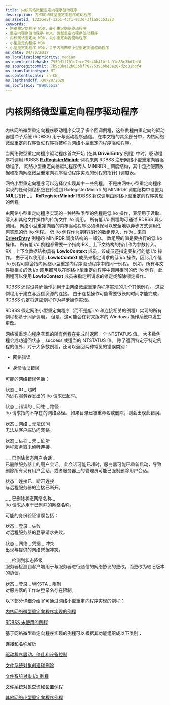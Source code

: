 ```yaml
---
title: 内核网络微型重定向程序驱动程序
description: 内核网络微型重定向程序驱动程序
ms.assetid: 13236e5f-1261-4cf1-9c3d-3f1a5ccb3323
keywords:
- 网络重定向程序 WDK，最小重定向器驱动程序
- 重定向程序驱动程序 WDK，微型重定向程序驱动程序
- 内核网络重定向 WDK，最小重定向器驱动程序
- 小型重定向程序 WDK
- 小型重定向程序 WDK，关于内核网络小型重定向器驱动程序
ms.date: 04/20/2017
ms.localizationpriority: medium
ms.openlocfilehash: 7959d1f701c7ece79d48b41bffa91e88c3bd7ef0
ms.sourcegitcommit: 7b9c3ba12b05bbf78275395bbe3a287d2c31bcf4
ms.translationtype: MT
ms.contentlocale: zh-CN
ms.lasthandoff: 08/28/2020
ms.locfileid: "89065512"
---
```

# <a name="the-kernel-network-mini-redirector-driver"></a>内核网络微型重定向程序驱动程序


## <span id="ddk_the_kernel_network_mini_redirector_driver_if"></span><span id="DDK_THE_KERNEL_NETWORK_MINI_REDIRECTOR_DRIVER_IF"></span>


内核网络微型重定向程序驱动程序实现了多个回调例程，这些例程由重定向的驱动器缓冲子系统 (RDBSS) 用于与驱动程序通信。 在本文档的其余部分中，内核网络微型重定向程序驱动程序将被称为网络小型重定向程序驱动程序。

当网络微型重定向程序驱动程序首次开始 (在其 **DriverEntry** 例程) 中时，驱动程序将调用 RDBSS [**RxRegisterMinirdr**](/windows-hardware/drivers/ddi/mrx/nf-mrx-rxregisterminirdr) 例程来向 RDBSS 注册网络小型重定向器驱动程序。 网络小型重定向器驱动程序传入 MINIRDR \_ 调度结构，其中包括配置数据和指向网络微型重定向程序驱动程序实现的例程的指针)  (调度表。

网络小型重定向程序可以选择仅实现其中一些例程。 不是由网络小型重定向程序实现的任何例程都应在传递到 RxRegisterMinirdr 的 MINIRDR 调度结构中设置为**NULL**指针 \_ 。 **RxRegisterMinirdr** RDBSS 将仅调用由网络小型重定向程序实现的例程。

由网络小型重定向程序实现的一种特殊类型的例程是低 i/o 操作，表示用于读取、写入和其他文件操作的传统文件 i/o 调用。 所有低 i/o 例程均可通过 RDBSS 异步调用。 网络小型重定向器的内核驱动程序必须确保可以安全地以异步方式调用任何实现的低 i/o 例程。 低 i/o 例程作为例程指针的数组传入，作为 \_ 来自 [**DriverEntry**](/windows-hardware/drivers/ddi/wdm/nc-wdm-driver_initialize) 例程的 MINIRDR 调度结构的一部分。 数组项的值是要执行的低 i/o 操作。 所有低 i/o 例程都需要一个指向 RX \_ 上下文结构的指针作为参数传入。 RX \_ 上下文数据结构具有 **LowIoContext** 成员，该成员还指定要执行的低 i/o 操作。 由于可以使用此 **LowIoContext** 成员来指定请求的低 i/o 操作，因此几个低 i/o 例程可能会指向网络小型重定向程序驱动程序中的同一例程。 例如，所有与文件锁相关的低 i/o 调用都可以在网络小型重定向程序中调用相同的低 i/o 例程，此例程可以使用 **LowIoContext** 成员来指定所请求的锁定或解除锁定操作。

RDBSS 还假设异步操作适用于由网络微型重定向程序实现的几个其他例程。 这些例程用于建立与远程资源的连接。 由于连接操作可能需要很长的时间才能完成，RDBSS 假定将这些例程作为异步操作实现。

RDBSS 假定网络小型重定向程序（而不是低 i/o 和连接相关的例程）实现的所有例程都基于同步调用。 但是，这可能会在将来版本的 Windows 操作系统中发生更改。

网络微重定向程序实现的所有例程在完成时返回一个 NTSTATUS 值。 大多数例程会成功返回状态 \_ success 或适当的 NTSTATUS 值。 除了返回特定于特定例程的值外，对于大多数例程，还可以返回两种常见的错误类别：

-   网络错误

-   身份验证错误

可能的网络错误包括：

<span id="STATUS_IO_TIMEOUT"></span><span id="status_io_timeout"></span>状态 \_ IO \_ 超时  
向远程服务器发出的 i/o 请求已超时。

<span id="STATUS_BAD_NETWORK_PATH"></span><span id="status_bad_network_path"></span>状态 \_ 错误的 \_ 网络 \_ 路径  
I/o 请求指向不存在的网络路径。 如果目录已被重命名或删除，则会出现此错误。

<span id="STATUS_NETWORK_UNREACHABLE"></span><span id="status_network_unreachable"></span>状态 \_ 网络 \_ 无法访问  
无法从客户端访问网络。

<span id="STATUS_REMOTE_NOT_LISTENING"></span><span id="status_remote_not_listening"></span>状态 \_ 远程 \_ 未 \_ 侦听  
远程服务器未侦听连接。

<span id="STATUS_USER_SESSION_DELETED"></span><span id="status_user_session_deleted"></span>\_ \_ 已删除状态用户会话 \_  
已删除服务器上的用户会话。 此会话可能已超时，服务器可能已重新启动，导致删除所有现有用户会话，或者服务器上的管理员可能已强制删除用户会话。

<span id="STATUS_CONNECTION_DISCONNECTED"></span><span id="status_connection_disconnected"></span>状态 \_ 连接已 \_ 断开连接  
与远程服务器的连接已断开。

<span id="STATUS_NETWORK_NAME_DELETED"></span><span id="status_network_name_deleted"></span>\_ \_ 已删除状态网络名称 \_  
I/o 请求适用于已删除的网络名称。

可能的身份验证错误包括：

<span id="STATUS_LOGON_FAILURE"></span><span id="status_logon_failure"></span>状态 \_ 登录 \_ 失败  
对远程服务器的登录请求失败。

<span id="STATUS_NETWORK_CREDENTIAL_CONFLICT"></span><span id="status_network_credential_conflict"></span>状态 \_ 网络 \_ 凭据 \_ 冲突  
出现与提供的网络凭据冲突。

<span id="STATUS_DOWNGRADE_DETECTED"></span><span id="status_downgrade_detected"></span>\_ \_ 检测到状态降级  
服务器检测到客户端用于与服务器进行通信的网络协议的更改，而更改为较旧版本的协议。

<span id="STATUS_LOGIN_WKSTA_RESTRICTION"></span><span id="status_login_wksta_restriction"></span>状态 \_ 登录 \_ WKSTA \_ 限制  
对服务器的工作站登录名存在限制。

以下部分详细介绍了可通过网络小型重定向程序实现的例程：

[内核网络微型重定向程序实现的例程](routines-implemented-by-the-kernel-network-mini-redirector.md)

[RDBSS 未使用的例程](routines-not-used-by-rdbss.md)

基于网络微型重定向程序实现的例程可以根据其功能组织成以下类别：

[连接和名称解析](connection-and-name-resolution.md)

[驱动程序启动、停止和设备控制](driver-start--stop--and-device-control.md)

[文件系统对象创建和删除](file-system-object-creation-and-deletion.md)

[文件系统对象 i/o 例程](file-system-object-i-o-routines.md)

[文件系统对象查询和设置例程](file-system-object-query-and-set-routines.md)

[其他网络小型重定向程序例程](miscellaneous-network-mini-redirector-routines.md)

 

